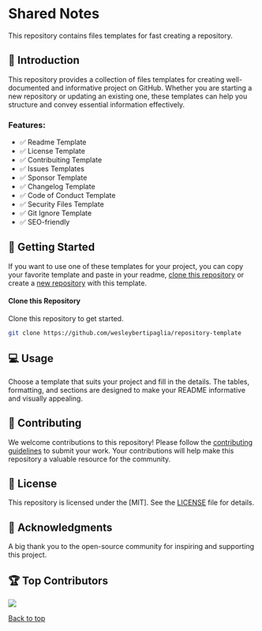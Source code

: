 # Shared Notes

This repository contains files templates for fast creating a repository.

## 📃 Introduction

This repository provides a collection of files templates for creating well-documented and informative project on GitHub. Whether you are starting a new repository or updating an existing one, these templates can help you structure and convey essential information effectively.

### Features:

- ✅ Readme Template
- ✅ License Template
- ✅ Contribuiting Template
- ✅ Issues Templates
- ✅ Sponsor Template
- ✅ Changelog Template
- ✅ Code of Conduct Template
- ✅ Security Files Template
- ✅ Git Ignore Template
- ✅ SEO-friendly

## 🤖 Getting Started

If you want to use one of these templates for your project, you can copy your favorite template and paste in your readme, [clone this repository](#clone-this-repository) or create a [new repository](https://github.com/new?template_name=repository-template&template_owner=wesleybertipaglia) with this template.

#### Clone this Repository

Clone this repository to get started.

```bash
git clone https://github.com/wesleybertipaglia/repository-template
```

## 💻 Usage

Choose a template that suits your project and fill in the details. The tables, formatting, and sections are designed to make your README informative and visually appealing.

## 🤝 Contributing

We welcome contributions to this repository! Please follow the [contributing guidelines](CONTRIBUTING.md) to submit your work. Your contributions will help make this repository a valuable resource for the community.

## 📜 License

This repository is licensed under the [MIT]. See the [LICENSE](LICENSE) file for details.

## 🎉 Acknowledgments

A big thank you to the open-source community for inspiring and supporting this project.

## 🏆 Top Contributors

<a href="https://github.com/wesleybertipaglia/repository-template/graphs/contributors">
  <img src = "https://contrib.rocks/image?repo=wesleybertipaglia/repository-template"/>
</a>

[Back to top](#repository-template)
